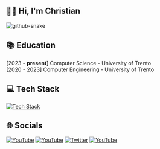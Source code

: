 ## 👋🏻 Hi, I'm Christian
<picture>
  <source media="(prefers-color-scheme: dark)" srcset="https://github.com/christiansassi/christiansassi/blob/output/github-contribution-grid-snake-dark.svg" />
  <source media="(prefers-color-scheme: light)" srcset="https://github.com/christiansassi/christiansassi/blob/output/github-contribution-grid-snake.svg" />
  <img alt="github-snake" src="github-snake.svg" />
</picture>

## 📚 Education

[2023 - <b>present</b>] Computer Science - University of Trento<br>
[2020 - 2023] Computer Engineering - University of Trento

## 💻 Tech Stack
[![Tech Stack](https://skillicons.dev/icons?theme=dark&i=python,c,cpp,java,rust,js,html,bash,solidity,dart,flutter)]()

## 🌐 Socials
[![YouTube](https://img.shields.io/badge/Gmail-D14836?style=for-the-badge&logo=gmail&logoColor=white)](mailto:sassi.christian@gmail.com)
[![YouTube](https://img.shields.io/badge/LinkedIn-0077B5?style=for-the-badge&logo=linkedin&logoColor=white)](https://www.linkedin.com/in/christian-sassi)
[![Twitter](https://img.shields.io/badge/Twitter-%231DA1F2.svg?style=for-the-badge&logo=Twitter&logoColor=white)](https://twitter.com/chri_sassi)
[![YouTube](https://img.shields.io/badge/YouTube-%23FF0000.svg?style=for-the-badge&logo=YouTube&logoColor=white)](https://youtube.com/@sassichristian)
